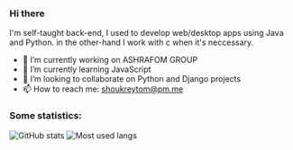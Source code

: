 ### Hi there
  I'm self-taught back-end, I used to develop web/desktop apps using Java and Python.
  in the other-hand I work with c when it's neccessary.

<!--
**shoukreytom/shoukreytom** is a ✨ _special_ ✨ repository because its `README.md` (this file) appears on your GitHub profile.

Here are some ideas to get you started:
-->
- 🔭 I’m currently working on ASHRAFOM GROUP
- 🌱 I’m currently learning JavaScript
- 👯 I’m looking to collaborate on Python and Django projects
- 📫 How to reach me: shoukreytom@pm.me
<!--
- 🤔 I’m looking for help with ...
- 💬 Ask me about ...
- 😄 Pronouns: ...
- ⚡ Fun fact: ...
-->

### Some statistics:

![GitHub stats](https://github-readme-stats.vercel.app/api?username=abdulshak1999&show_icons=true)
![Most used langs](https://github-readme-stats.vercel.app/api/top-langs/?username=abdulshak1999&layout=compact)
